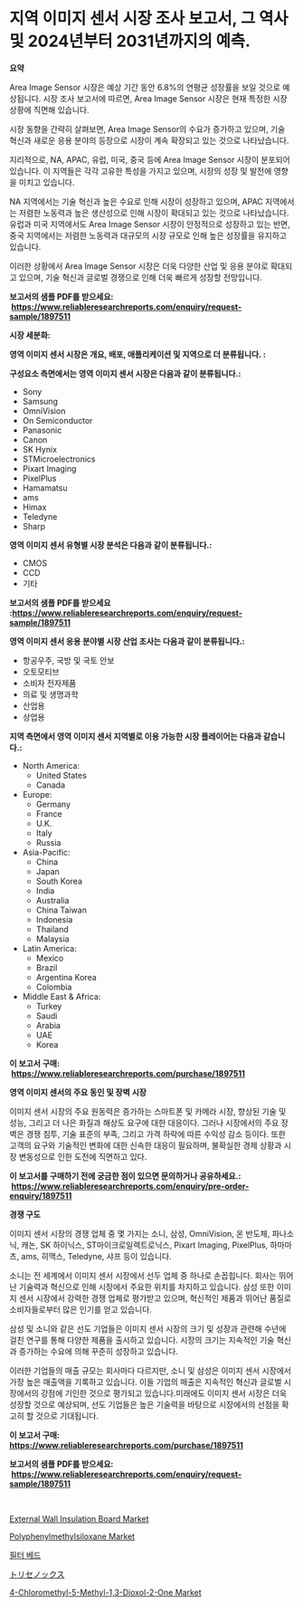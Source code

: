 <p><h1>지역 이미지 센서 시장 조사 보고서, 그 역사 및 2024년부터 2031년까지의 예측.</h1></p><p><strong>요약</strong></p>
<p><p>Area Image Sensor 시장은 예상 기간 동안 6.8%의 연평균 성장률을 보일 것으로 예상됩니다. 시장 조사 보고서에 따르면, Area Image Sensor 시장은 현재 특정한 시장 상황에 직면해 있습니다.</p><p>시장 동향을 간략히 살펴보면, Area Image Sensor의 수요가 증가하고 있으며, 기술 혁신과 새로운 응용 분야의 등장으로 시장이 계속 확장되고 있는 것으로 나타났습니다.</p><p>지리적으로, NA, APAC, 유럽, 미국, 중국 등에 Area Image Sensor 시장이 분포되어 있습니다. 이 지역들은 각각 고유한 특성을 가지고 있으며, 시장의 성장 및 발전에 영향을 미치고 있습니다.</p><p>NA 지역에서는 기술 혁신과 높은 수요로 인해 시장이 성장하고 있으며, APAC 지역에서는 저렴한 노동력과 높은 생산성으로 인해 시장이 확대되고 있는 것으로 나타났습니다. 유럽과 미국 지역에서도 Area Image Sensor 시장이 안정적으로 성장하고 있는 반면, 중국 지역에서는 저렴한 노동력과 대규모의 시장 규모로 인해 높은 성장률을 유지하고 있습니다.</p><p>이러한 상황에서 Area Image Sensor 시장은 더욱 다양한 산업 및 응용 분야로 확대되고 있으며, 기술 혁신과 글로벌 경쟁으로 인해 더욱 빠르게 성장할 전망입니다.</p></p>
<p><strong>보고서의 샘플 PDF를 받으세요: &nbsp;<a href="https://www.reliableresearchreports.com/enquiry/request-sample/1897511">https://www.reliableresearchreports.com/enquiry/request-sample/1897511</a></strong></p>
<p><strong>시장 세분화:</strong></p>
<p><strong> 영역 이미지 센서 시장은 개요, 배포, 애플리케이션 및 지역으로 더 분류됩니다. :</strong></p>
<p><strong>구성요소 측면에서는 영역 이미지 센서 시장은 다음과 같이 분류됩니다.:</strong></p>
<p><ul><li>Sony</li><li>Samsung</li><li>OmniVision</li><li>On Semiconductor</li><li>Panasonic</li><li>Canon</li><li>SK Hynix</li><li>STMicroelectronics</li><li>Pixart Imaging</li><li>PixelPlus</li><li>Hamamatsu</li><li>ams</li><li>Himax</li><li>Teledyne</li><li>Sharp</li></ul></p>
<p><strong> 영역 이미지 센서 유형별 시장 분석은 다음과 같이 분류됩니다.:</strong></p>
<p><ul><li>CMOS</li><li>CCD</li><li>기타</li></ul></p>
<p><strong>보고서의 샘플 PDF를 받으세요 :<a href="https://www.reliableresearchreports.com/enquiry/request-sample/1897511">https://www.reliableresearchreports.com/enquiry/request-sample/1897511</a></strong></p>
<p><strong> 영역 이미지 센서 응용 분야별 시장 산업 조사는 다음과 같이 분류됩니다.:</strong></p>
<p><ul><li>항공우주, 국방 및 국토 안보</li><li>오토모티브</li><li>소비자 전자제품</li><li>의료 및 생명과학</li><li>산업용</li><li>상업용</li></ul></p>
<p><strong>지역 측면에서 영역 이미지 센서 지역별로 이용 가능한 시장 플레이어는 다음과 같습니다.:</strong></p>
<p><ul>
    <li>
        North America:
        <ul>
            <li>United States</li>
            <li>Canada</li>
        </ul>
    </li>
    <li>
        Europe:
        <ul>
            <li>Germany</li>
            <li>France</li>
            <li>U.K.</li>
            <li>Italy</li>
            <li>Russia</li>
        </ul>
    </li>
    <li>
        Asia-Pacific:
        <ul>
            <li>China</li>
            <li>Japan</li>
            <li>South Korea</li>
            <li>India</li>
            <li>Australia</li>
            <li>China Taiwan</li>
            <li>Indonesia</li>
            <li>Thailand</li>
            <li>Malaysia</li>
        </ul>
    </li>
    <li>
        Latin America:
        <ul>
            <li>Mexico</li>
            <li>Brazil</li>
            <li>Argentina Korea</li>
            <li>Colombia</li>
        </ul>
    </li>
    <li>
        Middle East & Africa:
        <ul>
            <li>Turkey</li>
            <li>Saudi</li>
            <li>Arabia</li>
            <li>UAE</li>
            <li>Korea</li>
        </ul>
    </li>
    </ul></p>
<p><strong>이 보고서 구매: &nbsp;<a href="https://www.reliableresearchreports.com/purchase/1897511">https://www.reliableresearchreports.com/purchase/1897511</a></strong></p>
<p><strong>영역 이미지 센서의 주요 동인 및 장벽 시장</strong></p>
<p><p>이미지 센서 시장의 주요 원동력은 증가하는 스마트폰 및 카메라 시장, 향상된 기술 및 성능, 그리고 더 나은 화질과 해상도 요구에 대한 대응이다. 그러나 시장에서의 주요 장벽은 경쟁 침투, 기술 표준의 부족, 그리고 가격 하락에 따른 수익성 감소 등이다. 또한 고객의 요구와 기술적인 변화에 대한 신속한 대응이 필요하며, 불확실한 경제 상황과 시장 변동성으로 인한 도전에 직면하고 있다.</p></p>
<p><strong>이 보고서를 구매하기 전에 궁금한 점이 있으면 문의하거나 공유하세요.: &nbsp;<a href="https://www.reliableresearchreports.com/enquiry/pre-order-enquiry/1897511">https://www.reliableresearchreports.com/enquiry/pre-order-enquiry/1897511</a></strong></p>
<p><strong>경쟁 구도</strong></p>
<p><p>이미지 센서 시장의 경쟁 업체 중 몇 가지는 소니, 삼성, OmniVision, 온 반도체, 파나소닉, 캐논, SK 하이닉스, ST마이크로일렉트로닉스, Pixart Imaging, PixelPlus, 하마마츠, ams, 히맥스, Teledyne, 샤프 등이 있습니다. </p><p>소니는 전 세계에서 이미지 센서 시장에서 선두 업체 중 하나로 손꼽힙니다. 회사는 뛰어난 기술력과 혁신으로 인해 시장에서 주요한 위치를 차지하고 있습니다. 삼성 또한 이미지 센서 시장에서 강력한 경쟁 업체로 평가받고 있으며, 혁신적인 제품과 뛰어난 품질로 소비자들로부터 많은 인기를 얻고 있습니다.</p><p>삼성 및 소니와 같은 선도 기업들은 이미지 센서 시장의 크기 및 성장과 관련해 수년에 걸친 연구를 통해 다양한 제품을 출시하고 있습니다. 시장의 크기는 지속적인 기술 혁신과 증가하는 수요에 의해 꾸준히 성장하고 있습니다.</p><p>이러한 기업들의 매출 규모는 회사마다 다르지만, 소니 및 삼성은 이미지 센서 시장에서 가장 높은 매출액을 기록하고 있습니다. 이들 기업의 매출은 지속적인 혁신과 글로벌 시장에서의 강점에 기인한 것으로 평가되고 있습니다.미래에도 이미지 센서 시장은 더욱 성장할 것으로 예상되며, 선도 기업들은 높은 기술력을 바탕으로 시장에서의 선점을 확고히 할 것으로 기대됩니다.</p></p>
<p><strong>이 보고서 구매: &nbsp; <a href="https://www.reliableresearchreports.com/purchase/1897511">https://www.reliableresearchreports.com/purchase/1897511</a></strong></p>
<p><strong>보고서의 샘플 PDF를 받으세요: &nbsp;<a href="https://www.reliableresearchreports.com/enquiry/request-sample/1897511">https://www.reliableresearchreports.com/enquiry/request-sample/1897511</a></strong><strong></strong></p>
<p>&nbsp;</p>
<p><p><a href="https://github.com/WillieWoodard/Market-Research-Report-List-3/blob/main/external-wall-insulation-board-market.md">External Wall Insulation Board Market</a></p><p><a href="https://github.com/marloy8/Market-Research-Report-List-3/blob/main/polyphenylmethylsiloxane-market.md">Polyphenylmethylsiloxane Market</a></p><p><a href="https://medium.com/@sheldondtickinson9867/%ED%95%84%ED%84%B0-%EB%B2%A0%EB%93%9C-%EC%8B%9C%EC%9E%A5-2031%EB%85%84%EA%B9%8C%EC%A7%80%EC%9D%98-%ED%8A%B8%EB%A0%8C%EB%93%9C-%EC%98%88%EC%B8%A1-%EB%B0%8F-%EA%B2%BD%EC%9F%81-%EB%B6%84%EC%84%9D-093a07c27a80">필터 베드</a></p><p><a href="https://github.com/dzy793153605/Market-Research-Report-List-1/blob/main/3066628193421.md">トリセノックス</a></p><p><a href="https://issuu.com/reportprime-2/docs/4-chloromethyl-5-methyl-13-dioxol-2-one-market-siz">4-Chloromethyl-5-Methyl-1,3-Dioxol-2-One Market</a></p></p>